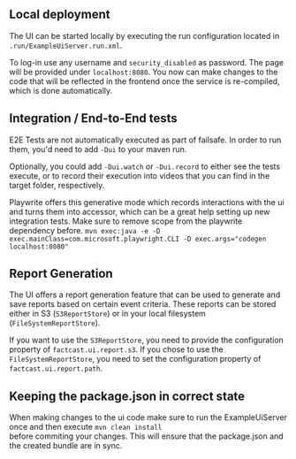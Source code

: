 ## Local deployment

The UI can be started locally by executing the run configuration located in `.run/ExampleUiServer.run.xml`.

To log-in use any username and `security_disabled` as password. The page will be provided under `localhost:8080`.
You now can make changes to the code that will be reflected in the frontend once the service is re-compiled, which
is done automatically.

## Integration / End-to-End tests

E2E Tests are not automatically executed as part of failsafe. In order to run them, you'd need to add
`-Dui` to your maven run.

Optionally, you could add `-Dui.watch` or `-Dui.record` to either see the tests execute, or to record their execution
into videos that you can find in the target folder, respectively.

Playwrite offers this generative mode which records interactions with the ui and turns them into accessor, which can be
a great help setting up new integration tests. Make sure to remove <test> scope from the playwrite dependency before.
`mvn exec:java -e -D exec.mainClass=com.microsoft.playwright.CLI -D exec.args="codegen localhost:8080"`

## Report Generation

The UI offers a report generation feature that can be used to generate and save reports based on certain event criteria.
These reports can be stored either in S3 (`S3ReportStore`) or in your local filesystem (`FileSystemReportStore`).

If you want to use the `S3ReportStore`, you need to provide the configuration property of `factcast.ui.report.s3`.
If you chose to use the `FileSystemReportStore`, you need to set the configuration property of
`factcast.ui.report.path`.

## Keeping the package.json in correct state

When making changes to the ui code make sure to run the ExampleUiServer once and then execute `mvn clean install`  
before commiting your changes. This will ensure that the package.json and the created bundle are in sync.
